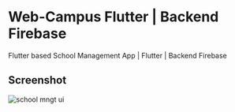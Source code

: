 # Web-Campus Flutter | Backend Firebase

Flutter based School Management App | Flutter | Backend Firebase


## Screenshot

![school mngt ui](https://user-images.githubusercontent.com/54774962/102515635-ff363b80-40b3-11eb-82e7-8b3872815ce1.png)


